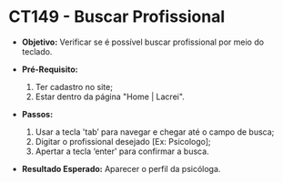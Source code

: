 # CT149 - Buscar Profissional

- **Objetivo:** Verificar se é possível buscar profissional por meio do teclado.

- **Pré-Requisito:**
    1. Ter cadastro no site;
    2. Estar dentro da página "Home | Lacrei".

- **Passos:**
    1. Usar a tecla 'tab’ para navegar e chegar até o campo de busca;
    2. Digitar o profissional desejado [Ex: Psicologo];
    3. Apertar a tecla ‘enter' para confirmar a busca.

- **Resultado Esperado:** Aparecer o perfil da psicóloga.